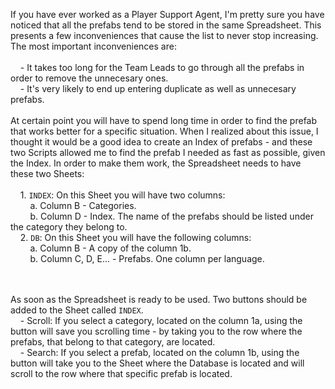 If you have ever worked as a Player Support Agent, I'm pretty sure you have noticed that all the prefabs tend to be stored in the same Spreadsheet. This presents a few inconveniences that cause the list to never stop increasing. The most important inconveniences are:
 <br /> <br />
&nbsp;&nbsp;&nbsp;&nbsp;- It takes too long for the Team Leads to go through all the prefabs in order to remove the unnecesary ones.<br />
&nbsp;&nbsp;&nbsp;&nbsp;- It's very likely to end up entering duplicate as well as unnecesary prefabs. 
 <br /> <br />
At certain point you will have to spend long time in order to find the prefab that works better for a specific situation. When I realized about this issue, I thought it would be a good idea to create an Index of prefabs - and these two Scripts allowed me to find the prefab I needed as fast as possible, given the Index. In order to make them work, the Spreadsheet needs to have these two Sheets:
 <br /> <br />
&nbsp;&nbsp;&nbsp;&nbsp;1. <code>INDEX</code>: On this Sheet you will have two columns:<br />
  &nbsp;&nbsp;&nbsp;&nbsp;&nbsp;&nbsp;&nbsp;&nbsp;a. Column B - Categories.<br />
  &nbsp;&nbsp;&nbsp;&nbsp;&nbsp;&nbsp;&nbsp;&nbsp;b. Column D - Index. The name of the prefabs should be listed under the category they belong to. <br />
&nbsp;&nbsp;&nbsp;&nbsp;2. <code>DB</code>: On this Sheet you will have the following columns:<br />
  &nbsp;&nbsp;&nbsp;&nbsp;&nbsp;&nbsp;&nbsp;&nbsp;a. Column B - A copy of the column 1b.<br />
  &nbsp;&nbsp;&nbsp;&nbsp;&nbsp;&nbsp;&nbsp;&nbsp;b. Column C, D, E... - Prefabs. One column per language.<br />
  
   <br /> <br />
As soon as the Spreadsheet is ready to be used. Two buttons should be added to the Sheet called <code>INDEX</code>. <br />
  &nbsp;&nbsp;&nbsp;&nbsp;- Scroll: If you select a category, located on the column 1a, using the button will save you scrolling time - by taking you to the row where the prefabs, that belong to that category, are located. <br />
  &nbsp;&nbsp;&nbsp;&nbsp;- Search: If you select a prefab, located on the column 1b, using the button will take you to the Sheet where the Database is located and will scroll to the row where that specific prefab is located. 
   <br /> <br />
